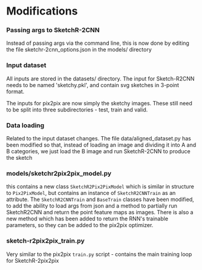 # Modifications

### Passing args to SketchR-2CNN

Instead of passing args via the command line, this is now done by editing the file sketchr-2cnn_options.json in the models/ directory


### Input dataset

All inputs are stored in the datasets/ directory. The input for Sketch-R2CNN needs to be named 'sketchy.pkl', and contain svg sketches in 3-point format.

The inputs for pix2pix are now simply the sketchy images. These still need to be split into three subdirectories - test, train and valid.


### Data loading

Related to the input dataset changes. The file data/aligned_dataset.py has been modified so that, instead of loading an image and dividing it into A and B categories, we just load the B image and run SketchR-2CNN to produce the sketch


### models/sketchr2pix2pix_model.py

this contains a new class ```SketchR2Pix2PixModel``` which is similar in structure to ```Pix2PixModel```, but contains an instance of ```SketchR2CNNTrain``` as an attribute. The ```SketchR2CNNTrain``` and ```BaseTrain``` classes have been modified, to add the ability to load args from json and a method to partially run SketchR2CNN and return the point feature maps as images. There is also a new method which has been added to return the RNN's trainable parameters, so they can be added to the pix2pix optimizer.

### sketch-r2pix2pix_train.py

Very similar to the pix2pix ```train.py``` script - contains the main training loop for SketchR-2pix2pix